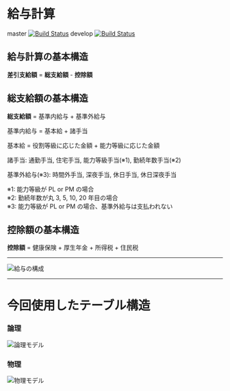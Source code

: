 # 給与計算

master [![Build Status](https://travis-ci.org/naotawool/salary-calculation.svg?branch=master)](https://travis-ci.org/naotawool/salary-calculation)
develop [![Build Status](https://travis-ci.org/naotawool/salary-calculation.svg?branch=develop)](https://travis-ci.org/naotawool/salary-calculation)

## 給与計算の基本構造

__差引支給額__ = __総支給額__ - __控除額__

## 総支給額の基本構造

__総支給額__ = 基準内給与 + 基準外給与

基準内給与 = 基本給 + 諸手当

基本給 = 役割等級に応じた金額 + 能力等級に応じた金額

諸手当: 通勤手当, 住宅手当, 能力等級手当(※1), 勤続年数手当(※2)

基準外給与(※3): 時間外手当, 深夜手当, 休日手当, 休日深夜手当

※1: 能力等級が PL or PM の場合  
※2: 勤続年数が丸 3, 5, 10, 20 年目の場合  
※3: 能力等級が PL or PM の場合、基準外給与は支払われない  

## 控除額の基本構造

__控除額__ = 健康保険 + 厚生年金 + 所得税 + 住民税

----

![給与の構成](./images/SalaryComposition.png)

----

# 今回使用したテーブル構造

### 論理
![論理モデル](./images/LogicalModel.png)

### 物理
![物理モデル](./images/PhysicsModel.png)

